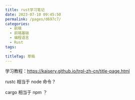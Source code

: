 ```yaml
---
title: rust学习笔记
date: 2023-07-10 09:45:50
permalink: /pages/d697c7/
categories: 
  - 前端
  - 前端基础
  - 编程语言
  - Rust
tags: 
  - 
titleTag: 草稿
---
```


学习教程：https://kaisery.github.io/trpl-zh-cn/title-page.html

rustc 相当于 node 命令？

cargo 相当于 npm ？